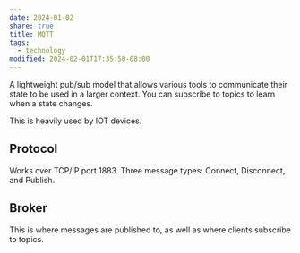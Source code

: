 ```yaml
---
date: 2024-01-02
share: true
title: MQTT
tags:
  - technology
modified: 2024-02-01T17:35:50-08:00
---
```

A lightweight pub/sub model that allows various tools to communicate their state to be used in a larger context. You can subscribe to topics to learn when a state changes.

This is heavily used by IOT devices.

## Protocol
Works over TCP/IP port 1883. Three message types: Connect, Disconnect, and Publish.

## Broker
This is where messages are published to, as well as where clients subscribe to topics.